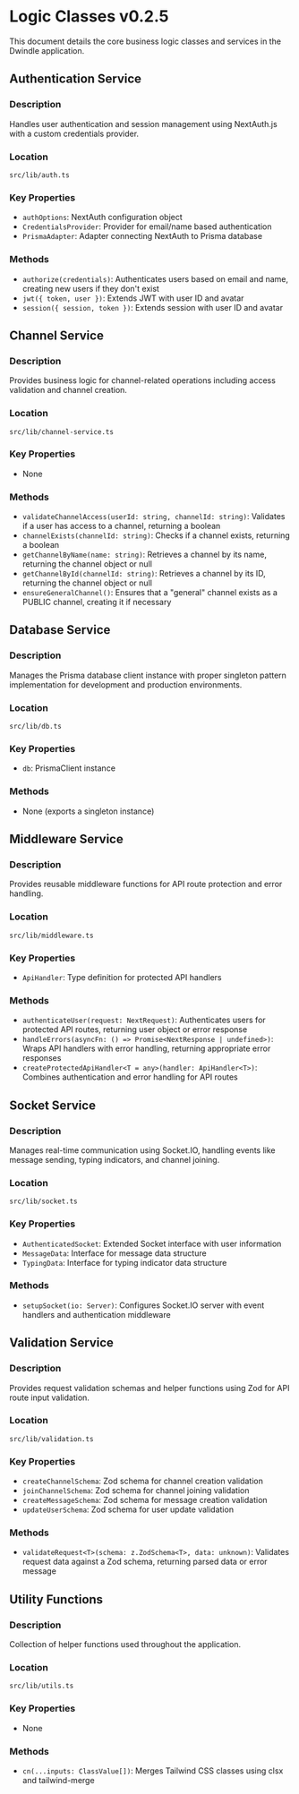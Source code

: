 # Logic Classes v0.2.5

This document details the core business logic classes and services in the Dwindle application.

## Authentication Service

### Description
Handles user authentication and session management using NextAuth.js with a custom credentials provider.

### Location
`src/lib/auth.ts`

### Key Properties
- `authOptions`: NextAuth configuration object
- `CredentialsProvider`: Provider for email/name based authentication
- `PrismaAdapter`: Adapter connecting NextAuth to Prisma database

### Methods
- `authorize(credentials)`: Authenticates users based on email and name, creating new users if they don't exist
- `jwt({ token, user })`: Extends JWT with user ID and avatar
- `session({ session, token })`: Extends session with user ID and avatar

## Channel Service

### Description
Provides business logic for channel-related operations including access validation and channel creation.

### Location
`src/lib/channel-service.ts`

### Key Properties
- None

### Methods
- `validateChannelAccess(userId: string, channelId: string)`: Validates if a user has access to a channel, returning a boolean
- `channelExists(channelId: string)`: Checks if a channel exists, returning a boolean
- `getChannelByName(name: string)`: Retrieves a channel by its name, returning the channel object or null
- `getChannelById(channelId: string)`: Retrieves a channel by its ID, returning the channel object or null
- `ensureGeneralChannel()`: Ensures that a "general" channel exists as a PUBLIC channel, creating it if necessary

## Database Service

### Description
Manages the Prisma database client instance with proper singleton pattern implementation for development and production environments.

### Location
`src/lib/db.ts`

### Key Properties
- `db`: PrismaClient instance

### Methods
- None (exports a singleton instance)

## Middleware Service

### Description
Provides reusable middleware functions for API route protection and error handling.

### Location
`src/lib/middleware.ts`

### Key Properties
- `ApiHandler`: Type definition for protected API handlers

### Methods
- `authenticateUser(request: NextRequest)`: Authenticates users for protected API routes, returning user object or error response
- `handleErrors(asyncFn: () => Promise<NextResponse | undefined>)`: Wraps API handlers with error handling, returning appropriate error responses
- `createProtectedApiHandler<T = any>(handler: ApiHandler<T>)`: Combines authentication and error handling for API routes

## Socket Service

### Description
Manages real-time communication using Socket.IO, handling events like message sending, typing indicators, and channel joining.

### Location
`src/lib/socket.ts`

### Key Properties
- `AuthenticatedSocket`: Extended Socket interface with user information
- `MessageData`: Interface for message data structure
- `TypingData`: Interface for typing indicator data structure

### Methods
- `setupSocket(io: Server)`: Configures Socket.IO server with event handlers and authentication middleware

## Validation Service

### Description
Provides request validation schemas and helper functions using Zod for API route input validation.

### Location
`src/lib/validation.ts`

### Key Properties
- `createChannelSchema`: Zod schema for channel creation validation
- `joinChannelSchema`: Zod schema for channel joining validation
- `createMessageSchema`: Zod schema for message creation validation
- `updateUserSchema`: Zod schema for user update validation

### Methods
- `validateRequest<T>(schema: z.ZodSchema<T>, data: unknown)`: Validates request data against a Zod schema, returning parsed data or error message

## Utility Functions

### Description
Collection of helper functions used throughout the application.

### Location
`src/lib/utils.ts`

### Key Properties
- None

### Methods
- `cn(...inputs: ClassValue[])`: Merges Tailwind CSS classes using clsx and tailwind-merge